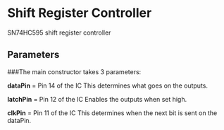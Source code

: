 # Shift Register Controller

SN74HC595 shift register controller

## Parameters
###The main constructor takes 3 parameters:

**dataPin** = Pin 14 of the IC
This determines what goes on the outputs.

**latchPin** = Pin 12 of the IC
Enables the outputs when set high.

**clkPin** = Pin 11 of the IC
This determines when the next bit is sent on the dataPin.
